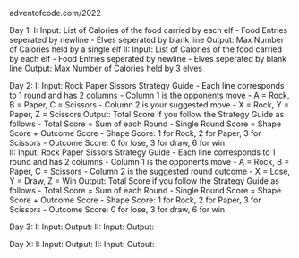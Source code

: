 adventofcode.com/2022

Day 1: 
    I:
        Input: List of Calories of the food carried by each elf
                - Food Entries seperated by newline
                - Elves seperated by blank line
        Output: Max Number of Calories held by a single elf
    II:
        Input: List of Calories of the food carried by each elf
                    - Food Entries seperated by newline
                    - Elves seperated by blank line
        Output: Max Number of Calories held by 3 elves
    
Day 2: 
    I:
        Input: Rock Paper Sissors Strategy Guide
                    - Each line corresponds to 1 round and has 2 columns
                    - Column 1 is the opponents move 
                    - A = Rock, B = Paper, C = Scissors
                    - Column 2 is your suggested move
                    - X = Rock, Y = Paper, Z = Scissors
        Output: Total Score if you follow the Strategy Guide as follows
                    - Total Score = Sum of each Round
                    - Single Round Score = Shape Score + Outcome Score
                    - Shape Score: 1 for Rock, 2 for Paper, 3 for Scissors
                    - Outcome Score: 0 for lose, 3 for draw, 6 for win    
    II:
        Input: Rock Paper Sissors Strategy Guide
                    - Each line corresponds to 1 round and has 2 columns
                    - Column 1 is the opponents move 
                    - A = Rock, B = Paper, C = Scissors
                    - Column 2 is the suggested round outcome
                    - X = Lose, Y = Draw, Z = Win
        Output: Total Score if you follow the Strategy Guide as follows
                        - Total Score = Sum of each Round
                        - Single Round Score = Shape Score + Outcome Score
                        - Shape Score: 1 for Rock, 2 for Paper, 3 for Scissors
                        - Outcome Score: 0 for lose, 3 for draw, 6 for win   

Day 3:
    I:
        Input:
        Output:
    II:
        Input:
        Output:

Day X:
    I:
        Input:
        Output:
    II:
        Input:
        Output:
